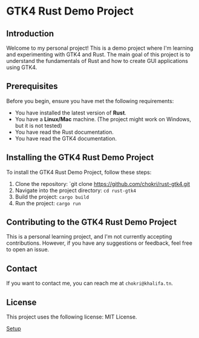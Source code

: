 # GTK4 Rust Demo Project

## Introduction

Welcome to my personal project! This is a demo project where I'm learning and experimenting with GTK4 and Rust. The main goal of this project is to understand the fundamentals of Rust and how to create GUI applications using GTK4.

## Prerequisites

Before you begin, ensure you have met the following requirements:

- You have installed the latest version of **Rust**.
- You have a **Linux/Mac** machine. (The project might work on Windows, but it is not tested)
- You have read the Rust documentation.
- You have read the GTK4 documentation.

## Installing the GTK4 Rust Demo Project

To install the GTK4 Rust Demo Project, follow these steps:

1. Clone the repository: `git clone https://github.com/chokri/rust-gtk4.git 
2. Navigate into the project directory: `cd rust-gtk4`
3. Build the project: `cargo build`
4. Run the project: `cargo run`

## Contributing to the GTK4 Rust Demo Project

This is a personal learning project, and I'm not currently accepting contributions. However, if you have any suggestions or feedback, feel free to open an issue.

## Contact

If you want to contact me, you can reach me at `chokri@khalifa.tn`.

## License

This project uses the following license: MIT License.

[Setup](https://gtk-rs.org/gtk4-rs/stable/latest/book/project_setup.html)
